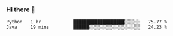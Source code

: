 ### Hi there 👋

<!--START_SECTION:waka-->

```text
Python   1 hr            ███████████████████░░░░░░   75.77 %
Java     19 mins         ██████░░░░░░░░░░░░░░░░░░░   24.23 %
```

<!--END_SECTION:waka-->


<!--
**AnkelMauCastillo/AnkelMauCastillo** is a ✨ _special_ ✨ repository because its `README.md` (this file) appears on your GitHub profile.

Here are some ideas to get you started:

- 🔭 I’m currently working on ...
- 🌱 I’m currently learning ...
- 👯 I’m looking to collaborate on ...
- 🤔 I’m looking for help with ...
- 💬 Ask me about ...
- 📫 How to reach me: ...
- 😄 Pronouns: ...
- ⚡ Fun fact: ...
-->

